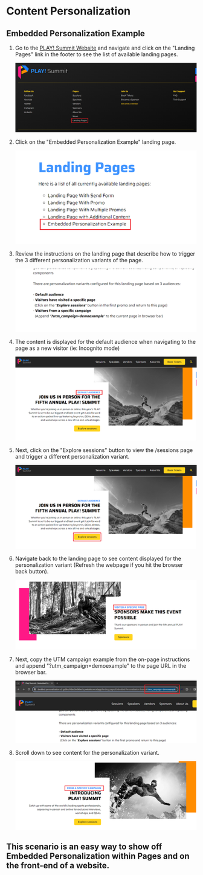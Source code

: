 # Content Personalization

## Embedded Personalization Example

1. Go to the [PLAY! Summit Website](https://{{demoName}}-{{demoUid}}-website.vercel.app) and navigate and click on the "Landing Pages" link in the footer to see the list of available landing pages.

    ![Footer link](./media/ep_landing_pages_footer.png)

1. Click on the "Embedded Personalization Example" landing page.

    ![List of landing pages](.\media\ep_landing_pages_list.png)

1. Review the instructions on the landing page that describe how to trigger the 3 different personalization variants of the page.

    ![Personalization instructions](./media/ep_landing_pages_instructions.png)

1. The content is displayed for the default audience when navigating to the page as a new visitor (ie: Incognito mode)

	![Default content displayed on page](./media/ep_landing_pages_default.png)

1. Next, click on the "Explore sessions" button to view the /sessions page and trigger a different personalization variant.

    ![Click on button to view page](./media/ep_landing_pages_sessions.png)

1. Navigate back to the landing page to see content displayed for the personalization variant (Refresh the webpage if you hit the browser back button).

    ![Personalization variant content](./media/ep_landing_pages_visited_a_page.png)

1. Next, copy the UTM campaign example from the on-page instructions and append "?utm_campaign=demoexample" to the page URL in the browser bar.

    ![UTM campaign added to browser bar](./media/ep_landing_pages_utm.png)

1. Scroll down to see content for the personalization variant.

    ![Personalization variant content](./media/ep_landing_pages_campaign.png)

## This scenario is an easy way to show off Embedded Personalization within Pages and on the front-end of a website.

